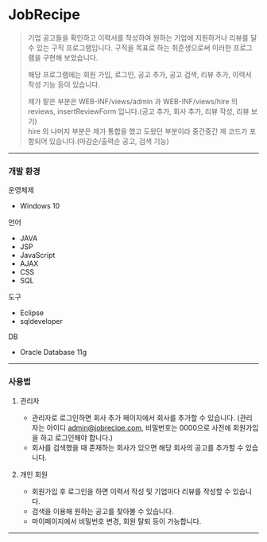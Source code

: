 # JobRecipe
> 기업 공고들을 확인하고 이력서를 작성하여 원하는 기업에 지원하거나 리뷰를 달 수 있는 구직 프로그램입니다. 구직을 목표로 하는 취준생으로써 이러한 프로그램을 구현해 보았습니다. 
>
> 해당 프로그램에는 회원 가입, 로그인, 공고 추가, 공고 검색, 리뷰 추가, 이력서 작성 기능 등이 있습니다.  
>
> 제가 맡은 부분은 WEB-INF/views/admin 과 WEB-INF/views/hire 의 reviews, insertReviewForm 입니다.(공고 추가, 회사 추가, 리뷰 작성, 리뷰 보기)  
> hire 의 나머지 부분은 제가 통합을 했고 도왔던 부분이라 중간중간 제 코드가 포함되어 있습니다.(마감순/출력순 공고, 검색 기능)
---------
### 개발 환경
운영체제
* Windows 10

언어
* JAVA
* JSP
* JavaScript
* AJAX
* CSS
* SQL

도구
* Eclipse
* sqldeveloper

DB
* Oracle Database 11g
---------
### 사용법
1. 관리자

    + 관리자로 로그인하면 회사 추가 페이지에서 회사를 추가할 수 있습니다. (관리자는 아이디 admin@jobrecipe.com, 비밀번호는 0000으로 사전에 회원가입을 하고 로그인해야 합니다.)
    + 회사를 검색했을 때 존재하는 회사가 있으면 해당 회사의 공고를 추가할 수 있습니다.
    
2. 개인 회원

    + 회원가입 후 로그인을 하면 이력서 작성 및 기업마다 리뷰를 작성할 수 있습니다.
    + 검색을 이용해 원하는 공고를 찾아볼 수 있습니다.
    + 마이페이지에서 비밀번호 변경, 회원 탈퇴 등이 가능합니다.
--------
